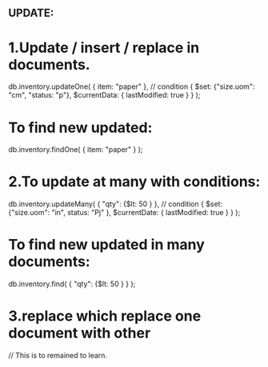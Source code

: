 ## UPDATE:

# 1.Update / insert / replace in documents.

db.inventory.updateOne(
    { item: "paper" }, // condition
    { 
        $set: {"size.uom": "cm", "status: "p"},
        $currentData: { lastModified: true }
    }
);

# To find new updated:
db.inventory.findOne(
    { item: "paper" }
);

# 2.To update at many with conditions:
db.inventory.updateMany(
    { "qty": {$lt: 50 } }, // condition
    {
        $set: {"size.uom": "in", status: "Pj" },
        $currentDate: { lastModified: true }
    }
);

# To find new updated in many documents:
db.inventory.find(
    { "qty": {$lt: 50 } }
);

# 3.replace which replace one document with other
// This is to remained to learn.